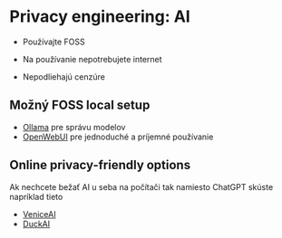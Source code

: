 # Privacy engineering: AI

- Používajte FOSS

- Na používanie nepotrebujete internet

- Nepodliehajú cenzúre

## Možný FOSS local setup

- [Ollama](https://ollama.com) pre správu modelov
- [OpenWebUI](https://openwebui.com) pre jednoduché a príjemné používanie

## Online privacy-friendly options
Ak nechcete bežať AI u seba na počítači tak namiesto ChatGPT skúste napríklad tieto
- [VeniceAI](https://venice.ai/)
- [DuckAI](https://duck.ai)
